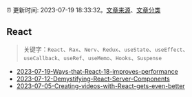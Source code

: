 :alarm_clock: 更新时间: 2023-07-19 18:33:32。[文章来源](/README.md)、[文章分类](/TAGS.md)

## React


> 关键字：`React`、`Rax`、`Nerv`、`Redux`、`useState`、`useEffect`、`useCallback`、`useRef`、`useMemo`、`Hooks`、`Suspense`



- [2023-07-19-Ways-that-React-18-improves-performance](https://react.statuscode.com/issues/348) 
- [2023-07-12-Demystifying-React-Server-Components](https://react.statuscode.com/issues/347) 
- [2023-07-05-Creating-videos-with-React-gets-even-better](https://react.statuscode.com/issues/346) 
